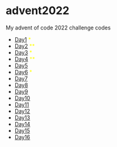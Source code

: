 # advent2022

My advent of code 2022 challenge codes

- [Day1](./day1/) <span style="color:yellow">\*</span>
- [Day2](./day2/) <span style="color:yellow">\*\*</span>
- [Day3](./day3/) <span style="color:yellow">\*</span>
- [Day4](./day4/) <span style="color:yellow">\*\*</span>
- [Day5](./day5/)
- [Day6](./day6/) <span style="color:yellow">\*</span>
- [Day7](./day7/)
- [Day8](./day8/)
- [Day9](./day9/)
- [Day10](./day10/)
- [Day11](./day11/)
- [Day12](./day12/)
- [Day13](./day13/)
- [Day14](./day14/)
- [Day15](./day15/)
- [Day16](./day16/)
